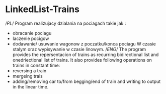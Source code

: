 # LinkedList-Trains
/*PL*/
Program realizujacy dzialania na pociagach takie jak :
  - obracanie pociagu
  - laczenie pocigow
  - dodawanie/ usuwanie wagonow z poczatku/konca pociagu
W czasie stalym oraz wypisywanie w czasie linowym.
/*ENG*/
The program provides the repersentacion of trains as recurring bidirectional list and onedriectional list of trains.
It also provides following operations on trains in constant time:
  - reversing a train
  - mergeing trais
  - adding/removing car to/from begging/end of train
and writing to output in the linear time.
